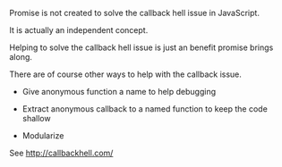 

Promise is not created to solve the callback hell issue in JavaScript.

It is actually an independent concept.

Helping to solve the callback hell issue is just an benefit promise brings along.

There are of course other ways to help with the callback issue.

 - Give anonymous function a name to help debugging

 - Extract anonymous callback to a named function to keep the code shallow

 - Modularize 

See http://callbackhell.com/